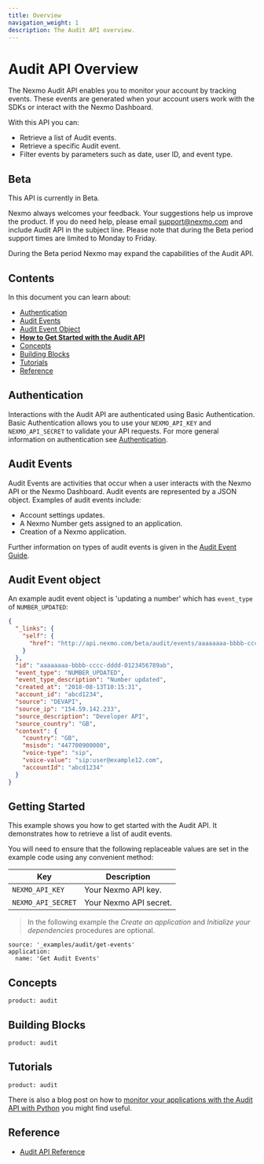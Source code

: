```yaml
---
title: Overview
navigation_weight: 1
description: The Audit API overview.
---
```


# Audit API Overview

The Nexmo Audit API enables you to monitor your account by tracking events. These events are generated when your account users work with the SDKs or interact with the Nexmo Dashboard.

With this API you can:

* Retrieve a list of Audit events.
* Retrieve a specific Audit event.
* Filter events by parameters such as date, user ID, and event type.

## Beta

This API is currently in Beta.

Nexmo always welcomes your feedback. Your suggestions help us improve the product. If you do need help, please email [support@nexmo.com](mailto:support@nexmo.com) and include Audit API in the subject line. Please note that during the Beta period support times are limited to Monday to Friday.

During the Beta period Nexmo may expand the capabilities of the Audit API.

## Contents

In this document you can learn about:

* [Authentication](#authentication)
* [Audit Events](#audit-events)
* [Audit Event Object](#audit-event-object)
* [**How to Get Started with the Audit API**](#getting-started)
* [Concepts](#concepts)
* [Building Blocks](#building-blocks)
* [Tutorials](#tutorials)
* [Reference](#reference)

## Authentication

Interactions with the Audit API are authenticated using Basic Authentication. Basic Authentication allows you to use your `NEXMO_API_KEY` and `NEXMO_API_SECRET` to validate your API requests. For more general information on authentication see [Authentication](/concepts/guides/authentication).

## Audit Events

Audit Events are activities that occur when a user interacts with the Nexmo API or the Nexmo Dashboard. Audit events are represented by a JSON object. Examples of audit events include:

* Account settings updates.
* A Nexmo Number gets assigned to an application.
* Creation of a Nexmo application.

Further information on types of audit events is given in the [Audit Event Guide](/audit/concepts/audit-events).

## Audit Event object

An example audit event object is 'updating a number' which has `event_type` of `NUMBER_UPDATED`:

``` json
{
  "_links": {
    "self": {
      "href": "http://api.nexmo.com/beta/audit/events/aaaaaaaa-bbbb-cccc-dddd-0123456789ab"
    }
  },
  "id": "aaaaaaaa-bbbb-cccc-dddd-0123456789ab",
  "event_type": "NUMBER_UPDATED",
  "event_type_description": "Number updated",
  "created_at": "2018-08-13T10:15:31",
  "account_id": "abcd1234",
  "source": "DEVAPI",
  "source_ip": "154.59.142.233",
  "source_description": "Developer API",
  "source_country": "GB",
  "context": {
    "country": "GB",
    "msisdn": "447700900000",
    "voice-type": "sip",
    "voice-value": "sip:user@example12.com",
    "accountId": "abcd1234"
  }
}
```

## Getting Started

This example shows you how to get started with the Audit API. It demonstrates how to retrieve a list of audit events.

You will need to ensure that the following replaceable values are set in the example code using any convenient method:

Key | Description
-- | --
`NEXMO_API_KEY` | Your Nexmo API key.
`NEXMO_API_SECRET` | Your Nexmo API secret.

> In the following example the _Create an application_ and _Initialize your dependencies_ procedures are optional.

```building_blocks
source: '_examples/audit/get-events'
application:
  name: 'Get Audit Events'
```

## Concepts

```concept_list
product: audit
```

## Building Blocks

```building_block_list
product: audit
```

## Tutorials

```tutorials
product: audit
```

There is also a blog post on how to [monitor your applications with the Audit API with Python](https://www.nexmo.com/blog/2018/10/09/get-nexmo-audit-events-with-python-dr/) you might find useful.

## Reference

* [Audit API Reference](/api/audit)
